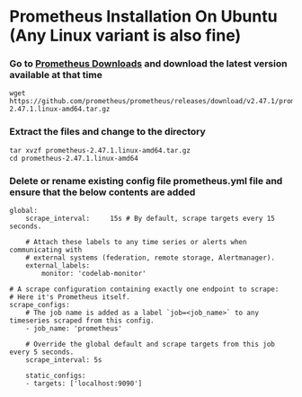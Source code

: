 # Prometheus Installation On Ubuntu (Any Linux variant is also fine)
### Go to [Prometheus Downloads](https://prometheus.io/download/) and download the latest version available at that time

    wget https://github.com/prometheus/prometheus/releases/download/v2.47.1/prometheus-2.47.1.linux-amd64.tar.gz

### Extract the files and change to the directory

    tar xvzf prometheus-2.47.1.linux-amd64.tar.gz
    cd prometheus-2.47.1.linux-amd64

### Delete or rename existing config file **prometheus.yml** file and ensure that the below contents are added

```
global:
    scrape_interval:     15s # By default, scrape targets every 15 seconds.

    # Attach these labels to any time series or alerts when communicating with
    # external systems (federation, remote storage, Alertmanager).
    external_labels:
        monitor: 'codelab-monitor'

# A scrape configuration containing exactly one endpoint to scrape:
# Here it's Prometheus itself.
scrape_configs:
    # The job name is added as a label `job=<job_name>` to any timeseries scraped from this config.
    - job_name: 'prometheus'

    # Override the global default and scrape targets from this job every 5 seconds.
    scrape_interval: 5s

    static_configs:
    - targets: ['localhost:9090']
```
